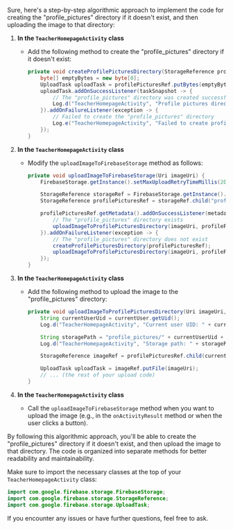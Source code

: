 Sure, here's a step-by-step algorithmic approach to implement the code for creating the "profile_pictures" directory if it doesn't exist, and then uploading the image to that directory:

1. **In the `TeacherHomepageActivity` class**
   - Add the following method to create the "profile_pictures" directory if it doesn't exist:

     ```java
     private void createProfilePicturesDirectory(StorageReference profilePicturesRef) {
         byte[] emptyBytes = new byte[0];
         UploadTask uploadTask = profilePicturesRef.putBytes(emptyBytes);
         uploadTask.addOnSuccessListener(taskSnapshot -> {
             // The "profile_pictures" directory was created successfully
             Log.d("TeacherHomepageActivity", "Profile pictures directory created");
         }).addOnFailureListener(exception -> {
             // Failed to create the "profile_pictures" directory
             Log.e("TeacherHomepageActivity", "Failed to create profile pictures directory", exception);
         });
     }
     ```

2. **In the `TeacherHomepageActivity` class**
   - Modify the `uploadImageToFirebaseStorage` method as follows:

     ```java
     private void uploadImageToFirebaseStorage(Uri imageUri) {
         FirebaseStorage.getInstance().setMaxUploadRetryTimeMillis(2000);

         StorageReference storageRef = FirebaseStorage.getInstance().getReference();
         StorageReference profilePicturesRef = storageRef.child("profile_pictures");

         profilePicturesRef.getMetadata().addOnSuccessListener(metadata -> {
             // The "profile_pictures" directory exists
             uploadImageToProfilePicturesDirectory(imageUri, profilePicturesRef);
         }).addOnFailureListener(exception -> {
             // The "profile_pictures" directory does not exist
             createProfilePicturesDirectory(profilePicturesRef);
             uploadImageToProfilePicturesDirectory(imageUri, profilePicturesRef);
         });
     }
     ```

3. **In the `TeacherHomepageActivity` class**
   - Add the following method to upload the image to the "profile_pictures" directory:

     ```java
     private void uploadImageToProfilePicturesDirectory(Uri imageUri, StorageReference profilePicturesRef) {
         String currentUserUid = currentUser.getUid();
         Log.d("TeacherHomepageActivity", "Current user UID: " + currentUserUid);

         String storagePath = "profile_pictures/" + currentUserUid + ".jpg";
         Log.d("TeacherHomepageActivity", "Storage path: " + storagePath);

         StorageReference imageRef = profilePicturesRef.child(currentUserUid + ".jpg");

         UploadTask uploadTask = imageRef.putFile(imageUri);
         // ... (the rest of your upload code)
     }
     ```

4. **In the `TeacherHomepageActivity` class**
   - Call the `uploadImageToFirebaseStorage` method when you want to upload the image (e.g., in the `onActivityResult` method or when the user clicks a button).

By following this algorithmic approach, you'll be able to create the "profile_pictures" directory if it doesn't exist, and then upload the image to that directory. The code is organized into separate methods for better readability and maintainability.

Make sure to import the necessary classes at the top of your `TeacherHomepageActivity` class:

```java
import com.google.firebase.storage.FirebaseStorage;
import com.google.firebase.storage.StorageReference;
import com.google.firebase.storage.UploadTask;
```

If you encounter any issues or have further questions, feel free to ask.
